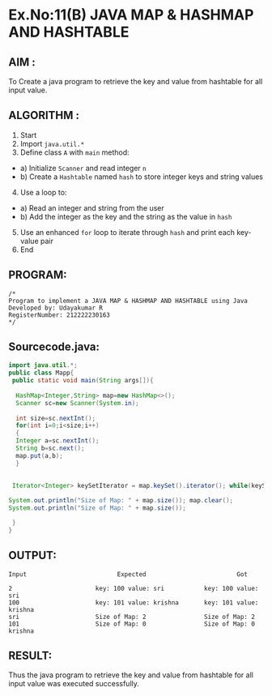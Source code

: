 # Ex.No:11(B)   JAVA MAP & HASHMAP AND HASHTABLE
## AIM :
To Create a java program to retrieve the key and value from hashtable for all input value.

## ALGORITHM :

1.	Start
2.	Import `java.util.*`
3.	Define class `A` with `main` method:
-	a) Initialize `Scanner` and read integer `n`
-	b) Create a `Hashtable` named `hash` to store integer keys and string values
4.	Use a loop to:
-	a) Read an integer and string from the user
-	b) Add the integer as the key and the string as the value in `hash`
5.	Use an enhanced `for` loop to iterate through `hash` and print each key-value pair
6.	End




## PROGRAM:
 ```
/*
Program to implement a JAVA MAP & HASHMAP AND HASHTABLE using Java
Developed by: Udayakumar R
RegisterNumber: 212222230163
*/
```

## Sourcecode.java:

```java
import java.util.*;  
public class Mapp{  
 public static void main(String args[]){ 
     
  HashMap<Integer,String> map=new HashMap<>(); 
  Scanner sc=new Scanner(System.in);
  
  int size=sc.nextInt();
  for(int i=0;i<size;i++)
  {
  Integer a=sc.nextInt();
  String b=sc.next();
  map.put(a,b);  
  } 
 
  
 Iterator<Integer> keySetIterator = map.keySet().iterator(); while(keySetIterator.hasNext()){ Integer key = keySetIterator.next(); System.out.println("key: " + key + " value: " + map.get(key)); }

System.out.println("Size of Map: " + map.size()); map.clear(); 
System.out.println("Size of Map: " + map.size()); 

 }  
}
```

## OUTPUT:

```
Input	                      Expected	                       Got	

2                       key: 100 value: sri           key: 100 value: sri
100                     key: 101 value: krishna       key: 101 value: krishna
sri                     Size of Map: 2                Size of Map: 2
101                     Size of Map: 0                Size of Map: 0
krishna

```


## RESULT:
Thus the java program to retrieve the key and value from hashtable for all input value was executed successfully.







